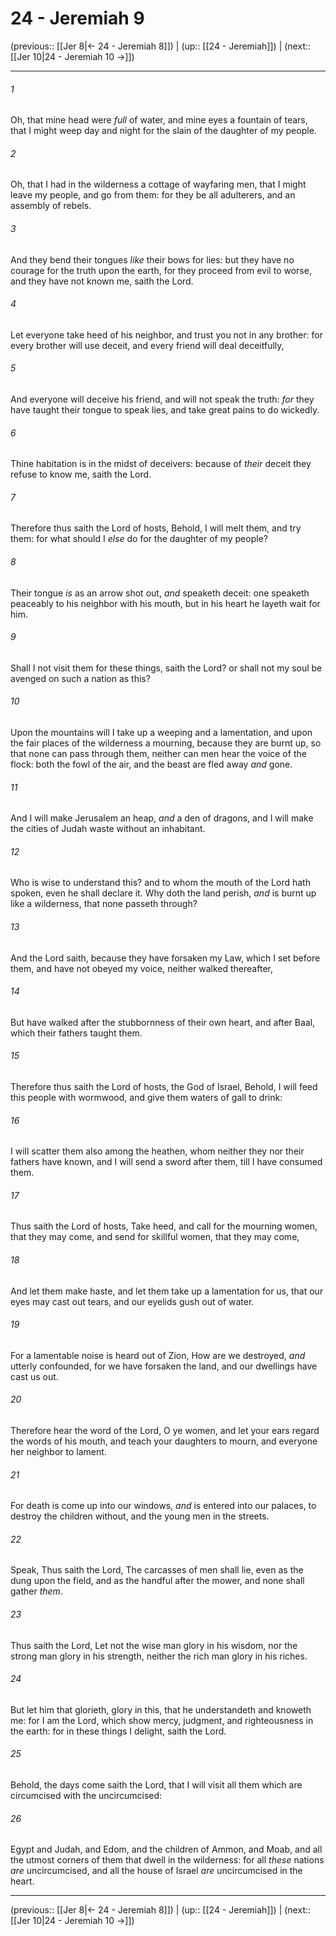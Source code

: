 # 24 - Jeremiah 9

(previous:: [[Jer 8|← 24 - Jeremiah 8]]) | (up:: [[24 - Jeremiah]]) | (next:: [[Jer 10|24 - Jeremiah 10 →]])

***


###### 1 
Oh, that mine head were _full_ of water, and mine eyes a fountain of tears, that I might weep day and night for the slain of the daughter of my people. 

###### 2 
Oh, that I had in the wilderness a cottage of wayfaring men, that I might leave my people, and go from them: for they be all adulterers, and an assembly of rebels. 

###### 3 
And they bend their tongues _like_ their bows for lies: but they have no courage for the truth upon the earth, for they proceed from evil to worse, and they have not known me, saith the Lord. 

###### 4 
Let everyone take heed of his neighbor, and trust you not in any brother: for every brother will use deceit, and every friend will deal deceitfully, 

###### 5 
And everyone will deceive his friend, and will not speak the truth: _for_ they have taught their tongue to speak lies, and take great pains to do wickedly. 

###### 6 
Thine habitation is in the midst of deceivers: because of _their_ deceit they refuse to know me, saith the Lord. 

###### 7 
Therefore thus saith the Lord of hosts, Behold, I will melt them, and try them: for what should I _else_ do for the daughter of my people? 

###### 8 
Their tongue _is_ as an arrow shot out, _and_ speaketh deceit: one speaketh peaceably to his neighbor with his mouth, but in his heart he layeth wait for him. 

###### 9 
Shall I not visit them for these things, saith the Lord? or shall not my soul be avenged on such a nation as this? 

###### 10 
Upon the mountains will I take up a weeping and a lamentation, and upon the fair places of the wilderness a mourning, because they are burnt up, so that none can pass through them, neither can men hear the voice of the flock: both the fowl of the air, and the beast are fled away _and_ gone. 

###### 11 
And I will make Jerusalem an heap, _and_ a den of dragons, and I will make the cities of Judah waste without an inhabitant. 

###### 12 
Who is wise to understand this? and to whom the mouth of the Lord hath spoken, even he shall declare it. Why doth the land perish, _and_ is burnt up like a wilderness, that none passeth through? 

###### 13 
And the Lord saith, because they have forsaken my Law, which I set before them, and have not obeyed my voice, neither walked thereafter, 

###### 14 
But have walked after the stubbornness of their own heart, and after Baal, which their fathers taught them. 

###### 15 
Therefore thus saith the Lord of hosts, the God of Israel, Behold, I will feed this people with wormwood, and give them waters of gall to drink: 

###### 16 
I will scatter them also among the heathen, whom neither they nor their fathers have known, and I will send a sword after them, till I have consumed them. 

###### 17 
Thus saith the Lord of hosts, Take heed, and call for the mourning women, that they may come, and send for skillful women, that they may come, 

###### 18 
And let them make haste, and let them take up a lamentation for us, that our eyes may cast out tears, and our eyelids gush out of water. 

###### 19 
For a lamentable noise is heard out of Zion, How are we destroyed, _and_ utterly confounded, for we have forsaken the land, and our dwellings have cast us out. 

###### 20 
Therefore hear the word of the Lord, O ye women, and let your ears regard the words of his mouth, and teach your daughters to mourn, and everyone her neighbor to lament. 

###### 21 
For death is come up into our windows, _and_ is entered into our palaces, to destroy the children without, and the young men in the streets. 

###### 22 
Speak, Thus saith the Lord, The carcasses of men shall lie, even as the dung upon the field, and as the handful after the mower, and none shall gather _them_. 

###### 23 
Thus saith the Lord, Let not the wise man glory in his wisdom, nor the strong man glory in his strength, neither the rich man glory in his riches. 

###### 24 
But let him that glorieth, glory in this, that he understandeth and knoweth me: for I am the Lord, which show mercy, judgment, and righteousness in the earth: for in these things I delight, saith the Lord. 

###### 25 
Behold, the days come saith the Lord, that I will visit all them which are circumcised with the uncircumcised: 

###### 26 
Egypt and Judah, and Edom, and the children of Ammon, and Moab, and all the utmost corners of them that dwell in the wilderness: for all _these_ nations _are_ uncircumcised, and all the house of Israel _are_ uncircumcised in the heart.

***

(previous:: [[Jer 8|← 24 - Jeremiah 8]]) | (up:: [[24 - Jeremiah]]) | (next:: [[Jer 10|24 - Jeremiah 10 →]])
